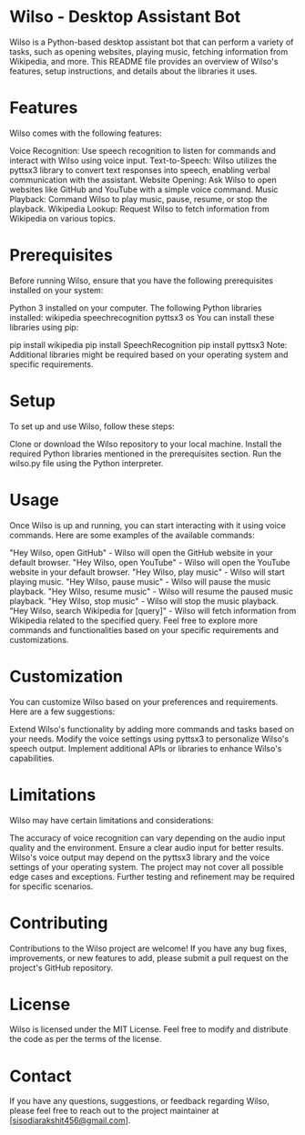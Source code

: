 # Wilso - Desktop Assistant Bot
Wilso is a Python-based desktop assistant bot that can perform a variety of tasks, such as opening websites, playing music, fetching information from Wikipedia, and more. This README file provides an overview of Wilso's features, setup instructions, and details about the libraries it uses.

# Features
Wilso comes with the following features:

Voice Recognition: Use speech recognition to listen for commands and interact with Wilso using voice input.
Text-to-Speech: Wilso utilizes the pyttsx3 library to convert text responses into speech, enabling verbal communication with the assistant.
Website Opening: Ask Wilso to open websites like GitHub and YouTube with a simple voice command.
Music Playback: Command Wilso to play music, pause, resume, or stop the playback.
Wikipedia Lookup: Request Wilso to fetch information from Wikipedia on various topics.
# Prerequisites
Before running Wilso, ensure that you have the following prerequisites installed on your system:

Python 3 installed on your computer.
The following Python libraries installed:
wikipedia
speechrecognition
pyttsx3
os
You can install these libraries using pip:

pip install wikipedia
pip install SpeechRecognition
pip install pyttsx3
Note: Additional libraries might be required based on your operating system and specific requirements.

# Setup
To set up and use Wilso, follow these steps:

Clone or download the Wilso repository to your local machine.
Install the required Python libraries mentioned in the prerequisites section.
Run the wilso.py file using the Python interpreter.
# Usage
Once Wilso is up and running, you can start interacting with it using voice commands. Here are some examples of the available commands:

"Hey Wilso, open GitHub" - Wilso will open the GitHub website in your default browser.
"Hey Wilso, open YouTube" - Wilso will open the YouTube website in your default browser.
"Hey Wilso, play music" - Wilso will start playing music.
"Hey Wilso, pause music" - Wilso will pause the music playback.
"Hey Wilso, resume music" - Wilso will resume the paused music playback.
"Hey Wilso, stop music" - Wilso will stop the music playback.
"Hey Wilso, search Wikipedia for [query]" - Wilso will fetch information from Wikipedia related to the specified query.
Feel free to explore more commands and functionalities based on your specific requirements and customizations.

# Customization
You can customize Wilso based on your preferences and requirements. Here are a few suggestions:

Extend Wilso's functionality by adding more commands and tasks based on your needs.
Modify the voice settings using pyttsx3 to personalize Wilso's speech output.
Implement additional APIs or libraries to enhance Wilso's capabilities.
# Limitations
Wilso may have certain limitations and considerations:

The accuracy of voice recognition can vary depending on the audio input quality and the environment. Ensure a clear audio input for better results.
Wilso's voice output may depend on the pyttsx3 library and the voice settings of your operating system.
The project may not cover all possible edge cases and exceptions. Further testing and refinement may be required for specific scenarios.
# Contributing
Contributions to the Wilso project are welcome! If you have any bug fixes, improvements, or new features to add, please submit a pull request on the project's GitHub repository.

# License
Wilso is licensed under the MIT License. Feel free to modify and distribute the code as per the terms of the license.

# Contact
If you have any questions, suggestions, or feedback regarding Wilso, please feel free to reach out to the project maintainer at [sisodiarakshit456@gmail.com].
